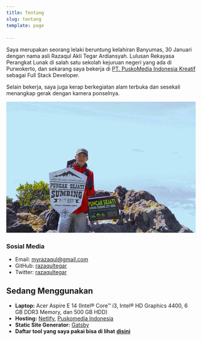 ```yaml
---
title: Tentang
slug: tentang
template: page

---
```

Saya merupakan seorang lelaki beruntung kelahiran Banyumas, 30 Januari dengan nama asli Razaqul Akli Tegar Ardiansyah. Lulusan Rekayasa Perangkat Lunak di salah satu sekolah kejuruan negeri yang ada di Purwokerto, dan sekarang saya bekerja di [PT. PuskoMedia Indonesia Kreatif](https://www.puskomedia.id/) sebagai Full Stack Developer.

Selain bekerja, saya juga kerap berkegiatan alam terbuka dan sesekali menangkap gerak dengan kamera ponselnya.

![Me](../uploads/razaqultegar-full.jpg)

### Sosial Media

* Email: [myrazaqul@gmail.com](mailto:myrazaqul@gmail.com)
* GitHub: [razaqultegar](https://github.com/razaqultegar)
* Twitter: [razaqultegar](https://twitter.com/razaqultegar)

## Sedang Menggunakan

* **Laptop:**  Acer Aspire E 14 (Intel® Core™ i3, Intel® HD Graphics 4400, 6 GB DDR3 Memory, dan 500 GB HDD)
* **Hosting:**  [Netlify](https://netlify.com/),  [Puskomedia Indonesia](https://www.puskomedia.id/)
* **Static Site Generator:**  [Gatsby](https://gatsbyjs.org/)
* **Daftar tool yang saya pakai bisa di lihat** [**disini**](/tool/)
